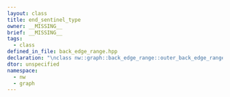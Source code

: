 ```yaml
---
layout: class
title: end_sentinel_type
owner: __MISSING__
brief: __MISSING__
tags:
  - class
defined_in_file: back_edge_range.hpp
declaration: "\nclass nw::graph::back_edge_range::outer_back_edge_range_iterator::end_sentinel_type;"
dtor: unspecified
namespace:
  - nw
  - graph
---
```

